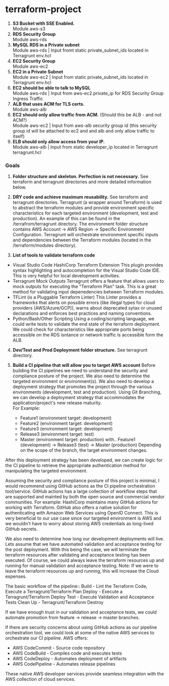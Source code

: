 # terraform-project
1.	**S3 Bucket with SSE Enabled.**<br />
Module aws-s3
2.	**RDS Security Group**<br />
Module aws-rds
3.	**MySQL RDS in a Private subnet**<br />
Module aws-rds | Input fromt static private_subnet_ids located in Terragrunt env.hcl
4.	**EC2 Security Group**<br />
Module aws-ec2
5.	**EC2 in a Private Subnet**<br />
Module aws-ec2 | Input from static private_subnet_ids located in Terragrunt env.hcl
6.	**EC2 should be able to talk to MySQL**<br />
Module aws-rds | Input from aws-ec2.private_ip for RDS Security Group Ingress Traffic
7.	**ALB that uses ACM for TLS certs.**<br />
Module aws-alb
8.	**EC2 should only allow traffic from ACM.** (Should this be ALB - and not ACM?)<br />
Module aws-ec2 | Input from aws-alb security group id (this security group id will be attached to ec2 and and alb and only allow traffic to itself)
9.	**ELB should only allow access from your IP.**<br />
Module aws-alb | Input from static developer_ip located in Terragrunt terragrunt.hcl

### Goals
1.	**Folder structure and skeleton. Perfection is not necessary.**
See terraform and terragrunt directories and more detailed information below.

2.	**DRY code and achieve maximum reusability.**
See terraform and terragrunt directories. Terragrunt (a wrapper around Terraform) is used to abstract the terraform modules and provide environment specific characteristics for each targeted environment (development, test and production).
An example of this can be found in the /terrafrom/terragrunt directory. The environment folder structure contains AWS Account -> AWS Region -> Specific Environment Configuration.
Terragrunt will orchestrate environment specific inputs and dependencies between the Terraform modules (located in the /terraform/modules directory).

3.	**List of tools to validate terraform code**
- Visual Studio Code HashiCorp Terraform Extension
This plugin provides syntax highlighting and autocompletion for the Visual Studio Code IDE. This is very helpful for local development activities.
- Terragrunt Mock Outputs
Terragrunt offers a feature that allows users to mock outputs for executing the "Terraform Plan" task. This is a great method for validating input depenedencies between Terraform modules.
- TFLint (is a Pluggable Terraform Linter)
This Linter provides a frameworks that alerts on possible errors (like illegal types for cloud providers (AWS/Azure/GCP)), warns about deprecated sytax or unused declarations and enforces best practices and naming conventions.
- Python/Bash/Other Scripting
Using a coding/scripting language, we could write tests to validate the end state of the terraform deployment. We could check for characteristics like appropriate ports being accessible on the RDS isntance or network traffic is accessible form the ALB.

4.	**Dev/Test and Prod Deployment folder structure.**
See terragrunt directory.

5.	**Build a CI pipeline that will allow you to target AWS account**
Before building the CI pipelines we need to understand the security and compliance posture of the project. We also need to determine the targeted environment or environment(s).
We also need to develop a deployment strategy that promotes the project through the various environments (development, test and production).
Using Git Branching, we can develop a deployment strategy that accommodates the application/project's new release maturity.
<br />For Example:
    - Feature1 (environment target: development)
    - Feature2 (environment target: development)
    - Feature3 (environment target: development)
    - Release3 (environment target: test)
    - Master (environment target: production)
    with.. Feature1 (development) -> Release3 (test) -> Master (production)
Depending on the scope of the branch, the target environment changes.

After this deployment strategy has been developed, we can create logic for the CI pipeline to retrieve the appropriate authentication method for manipulating the targeted environment.

Assuming the security and compliance posture of this project is minimal, I would recommend using GitHub actions as the CI pipeline orchestration tool/service.
GitHub actions has a large collection of workflow steps that are supported and mainted by both the open source and commercial vendor communities. For example: HashiCorp maintains many GitHub actions for working with Terraform.
GitHub also offers a native solution for authenticating with Amazon Web Services using OpenID Connect. This is very beneficial to our use case since our targeted environment is AWS and we wouldn't have to worry about storing AWS credentials as long-lived GitHub secrets.

We also need to determine how long our development deployments will live. Lets assume that we have automated validation and acceptance testing for the post deployment. With this being the case, we will terminate the terraform resources after validating and acceptance testing has been executed.
Of course, we could always leave the terraform resources up and running for manual validation and acceptance testing. Note: If we were to leave the terraform resources up and running, this will increase the Cloud expenses.

The basic workflow of the pipeline::
Build - Lint the Terraform Code, Execute a Terragrunt/Terraform Plan
Deploy -  Execute a Terragrunt/Terraform Deploy
Test - Execute Validation and Acceptance Tests
Clean Up - Terragrunt/Terraform Destroy

If we have enough trust in our validation and acceptance tests, we could automate promotion from feature -> release -> master branches.

If there are security concerns about using GitHub actions as our pipeline orchestration tool, we could look at some of the native AWS services to orchestrate our CI pipeline.
AWS offers:
- AWS CodeCommit - Source code repository
- AWS CodeBuild - Compiles code and executes tests
- AWS CodeDeploy - Automates deployment of artifacts
- AWS CodePipeline - Automates release pipelines

These native AWS developer services provide seamless integration with the AWS collection of cloud services.